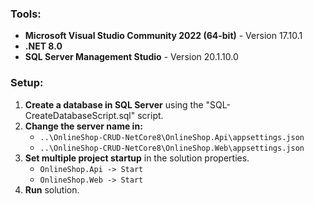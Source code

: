 ### Tools:

- **Microsoft Visual Studio Community 2022 (64-bit)** - Version 17.10.1
- **.NET 8.0**
- **SQL Server Management Studio** - Version 20.1.10.0

### Setup:

1.  **Create a database in SQL Server** using the "SQL-CreateDatabaseScript.sql" script.
2.  **Change the server name in:**
    - `..\OnlineShop-CRUD-NetCore8\OnlineShop.Api\appsettings.json`
    - `..\OnlineShop-CRUD-NetCore8\OnlineShop.Web\appsettings.json`
3.  **Set multiple project startup** in the solution properties.
    - `OnlineShop.Api -> Start`
    - `OnlineShop.Web -> Start`
4.  **Run** solution.
